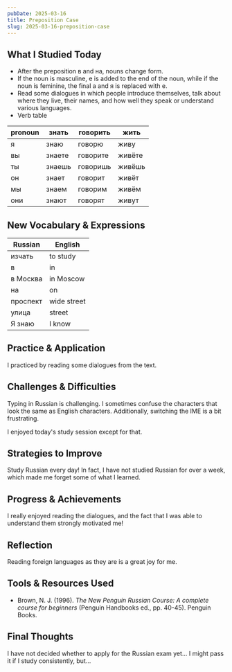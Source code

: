 ```yaml
---
pubDate: 2025-03-16
title: Preposition Case
slug: 2025-03-16-preposition-case
---
```


## What I Studied Today
<!-- List key topics or skills you worked on today. -->

- After the preposition в and на, nouns change form.
- If the noun is masculine, е is added to the end of the noun, while if the noun is feminine, the final а and я is replaced with е.
- Read some dialogues in which people introduce themselves, talk about where they live, their names, and how well they speak or understand various languages.
- Verb table

pronoun | знать | говорить | жить
 --- | --- | --- | ---
я | знаю | говорю | живу
вы | знаете | говорите | живёте
ты | знаешь | говоришь | живёшь
он | знает | говорит | живёт
мы | знаем | говорим | живём
они | знают | говорят | живут

## New Vocabulary & Expressions
<!-- Write down useful words, phrases, or idioms you learned. -->

Russian | English
--- | ---
изчать | to study
в | in
в Москва | in Moscow
на | on
проспект | wide street
улица | street
Я знаю | I know

## Practice & Application
<!-- How did you practice what you learned? -->

I practiced by reading some dialogues from the text.

## Challenges & Difficulties
<!-- What was difficult today? -->

Typing in Russian is challenging. I sometimes confuse the characters that look the same as English characters. Additionally, switching the IME is a bit frustrating.

I enjoyed today's study session except for that.

## Strategies to Improve
<!-- What will you do to overcome today’s challenges? -->

Study Russian every day! In fact, I have not studied Russian for over a week, which made me forget some of what I learned.

## Progress & Achievements
<!-- What improvements have you noticed? Celebrate small wins! -->

I really enjoyed reading the dialogues, and the fact that I was able to understand them strongly motivated me!

## Reflection
<!-- How do you feel about today’s learning session? -->

Reading foreign languages as they are is a great joy for me.

## Tools & Resources Used
<!-- List any apps, websites, or books you used today. -->

- Brown, N. J. (1996). <i>The New Penguin Russian Course: A complete course for beginners</i> (Penguin Handbooks ed., pp. 40-45). Penguin Books.

## Final Thoughts
<!-- Write anything else that comes to mind about your language learning journey. -->

I have not decided whether to apply for the Russian exam yet... I might pass it if I study consistently, but...